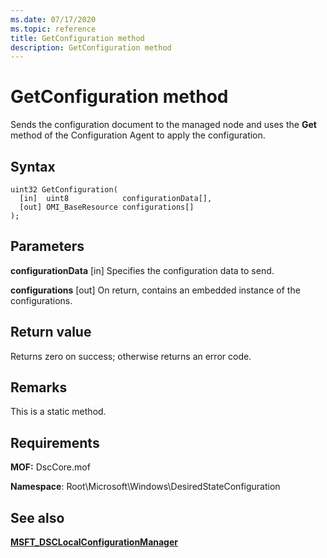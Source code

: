 ```yaml
---
ms.date: 07/17/2020
ms.topic: reference
title: GetConfiguration method
description: GetConfiguration method
---
```

# GetConfiguration method

Sends the configuration document to the managed node and uses the **Get** method of the
Configuration Agent to apply the configuration.

## Syntax

```mof
uint32 GetConfiguration(
  [in]  uint8            configurationData[],
  [out] OMI_BaseResource configurations[]
);
```

## Parameters

**configurationData** \[in\]
Specifies the configuration data to send.

**configurations** \[out\]
On return, contains an embedded instance of the configurations.

## Return value

Returns zero on success; otherwise returns an error code.

## Remarks

This is a static method.

## Requirements

**MOF:** DscCore.mof

**Namespace**: Root\Microsoft\Windows\DesiredStateConfiguration

## See also

[**MSFT_DSCLocalConfigurationManager**](msft-dsclocalconfigurationmanager.md)
